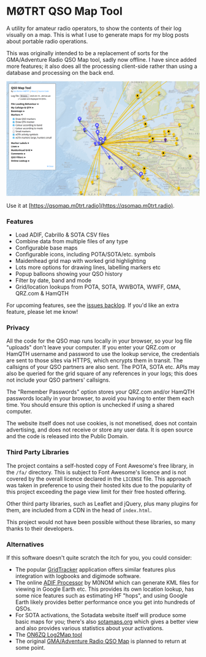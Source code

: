 # MØTRT QSO Map Tool

A utility for amateur radio operators, to show the contents of their log visually on a map. This is what I use to generate maps for my blog posts about portable radio operations.

This was originally intended to be a replacement of sorts for the GMA/Adventure Radio QSO Map tool, sadly now offline. I have since added more features; it also does all the processing client-side rather than using a database and processing on the back end.

![Screenshot](/img/screenshot.png)

Use it at [https://qsomap.m0trt.radio](https://qsomap.m0trt.radio).

### Features

* Load ADIF, Cabrillo & SOTA CSV files
* Combine data from multiple files of any type
* Configurable base maps
* Configurable icons, including POTA/SOTA/etc. symbols
* Maidenhead grid map with worked grid highlighting
* Lots more options for drawing lines, labelling markers etc
* Popup balloons showing your QSO history
* Filter by date, band and mode
* Grid/location lookups from POTA, SOTA, WWBOTA, WWFF, GMA, QRZ.com & HamQTH

For upcoming features, see the [issues backlog](https://github.com/ianrenton/qsomap/issues). If you'd like an extra feature, please let me know!

### Privacy

All the code for the QSO map runs locally in your browser, so your log file "uploads" don't leave your computer. If you enter your QRZ.com or HamQTH username and password to use the lookup service, the credentials are sent to those sites via HTTPS, which encrypts them in transit. The callsigns of your QSO partners are also sent. The POTA, SOTA etc. APIs may also be queried for the grid square of any references in your logs; this does not include your QSO partners' callsigns.

The "Remember Passwords" option stores your QRZ.com and/or HamQTH passwords locally in your browser, to avoid you having to enter them each time. You should ensure this option is unchecked if using a shared computer.

The website itself does not use cookies, is not monetised, does not contain advertising, and does not receive or store any user data. It is open source and the code is released into the Public Domain.

### Third Party Libraries

The project contains a self-hosted copy of Font Awesome's free library, in the `/fa/` directory. This is subject to Font Awesome's licence and is not covered by the overall licence declared in the `LICENSE` file. This approach was taken in preference to using their hosted kits due to the popularity of this project exceeding the page view limit for their free hosted offering.

Other third party libraries, such as Leaflet and jQuery, plus many plugins for them, are included from a CDN in the head of `index.html`.

This project would not have been possible without these libraries, so many thanks to their developers.

### Alternatives

If this software doesn't quite scratch the itch for you, you could consider:

* The popular [GridTracker](https://gridtracker.org/) application offers similar features plus integration with logbooks and digimode software.
* The online [ADIF Processor](https://www.adif.uk/) by M0NOM which can generate KML files for viewing in Google Earth etc. This provides its own location lookup, has some nice features such as estimating HF "hops", and using Google Earth likely provides better performance once you get into hundreds of QSOs.
* For SOTA activations, the Sotadata website itself will produce some basic maps for you; there's also [sotamaps.org](https://www.sotamaps.org/) which gives a better view and also provides various statistics about your activations.
* The [ON6ZQ Log2Map tool](https://on6zq.be/w/index.php/Log2Map/HomePage)
* The original [GMA/Adventure Radio QSO Map](http://qsomap.adventureradio.de/) is planned to return at some point.
